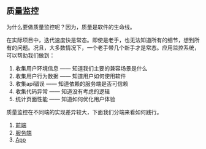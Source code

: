 ## 质量监控

为什么要做质量监控呢？因为，质量是软件的生命线。

在实际项目中，迭代速度快是常态。即使是老手，也无法知道所有的细节，想到所有的问题。况且，大多数情况下，一个老手带几个新手才是常态。应用监控系统，可以帮助我们做到：

1. 收集用户环境信息 —— 知道我们主要的兼容场景是什么
2. 收集用户行为数据 —— 知道用户如何使用软件
3. 收集api错误 —— 知道依赖的服务端是否可信赖
4. 收集代码异常 —— 知道没有考虑的逻辑
5. 统计页面性能 —— 知道如何优化用户体验

质量监控在不同端的实现差异较大，下面我们分端来看如何践行。

1. [前端](./web.md)
2. [服务端](./server.md)
3. [App](./app.md)

